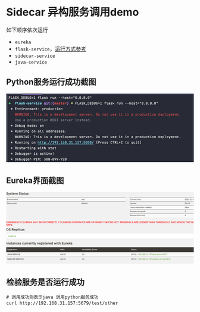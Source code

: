 # Sidecar 异构服务调用demo

如下顺序依次运行

- `eureka`
- `flask-service`，[运行方式参考](flask-service/readme.md)
- `sidecar-service`
- `java-service`

## Python服务运行成功截图
![Python服务运行成功截图](images/flask.png)

## Eureka界面截图
![Eureka界面截图](images/eureka.png)

## 检验服务是否运行成功

```shell
# 调用成功则表示java 调用python服务成功
curl http://192.168.31.157:5679/test/other
```
